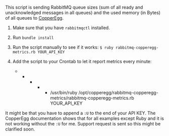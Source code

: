 This script is sending RabbitMQ queue sizes (sum of all ready and unacknowledged messages in all queues) and the used memory (in Bytes) of all queues to [CopperEgg](http://www.copperegg.com/).

1. Make sure that you have `rabbitmqctl` installed.
2. Run `bundle install`
3. Run the script manually to see if it works: `$ ruby rabbitmq-copperegg-metrics.rb YOUR_API_KEY`
4. Add the script to your Crontab to let it report metrics every minute:

     * * * * * /usr/bin/ruby /opt/copperegg/rabbitmq-copperegg-metrics/rabbitmq-copperegg-metrics.rb YOUR_API_KEY

It might be that you have to append a `:U` to the end of your API KEY. The CopperEgg documentation shows that for all examples except Ruby and it is not working without the `:U` for me. Support request is sent so this might be clarified soon.

